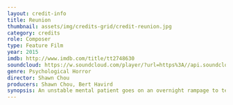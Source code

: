 ```yaml
---
layout: credit-info
title: Reunion
thumbnail: assets/img/credits-grid/credit-reunion.jpg
category: credits
role: Composer
type: Feature Film
year: 2015
imdb: http://www.imdb.com/title/tt2748630
soundcloud: https://w.soundcloud.com/player/?url=https%3A//api.soundcloud.com/tracks/182101623&amp;color=ff5500&amp;auto_play=false&amp;hide_related=false&amp;show_comments=true&amp;show_user=true&amp;show_reposts=false"
genre: Psychological Horror
director: Shawn Chou
producers: Shawn Chou, Bert Havird
synopsis: An unstable mental patient goes on an overnight rampage to terrorize an ex-rock star and his friends, only to discover she is linked to him in mysterious ways.
---
```



